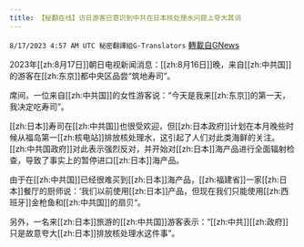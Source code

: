 ```yaml
---
title: 【秘翻在线】访日游客已意识到中共在日本核处理水问题上夸大其词
---
```

`8/17/2023 4:57 AM UTC 秘密翻譯組G-Translators` [轉載自GNews](https://gnews.org/articles/1561146)

2023年[[zh:8月17日]]朝日电视新闻消息：[[zh:8月16日]]晚，来自[[zh:中共国]]的游客在[[zh:东京]]都中央区品尝“筑地寿司”。

席间，一位来自[[zh:中共国]]的女性游客说：“今天是我来[[zh:东京]]的第一天，我决定吃寿司”。

[[zh:日本]]寿司在[[zh:中共国]]也很受欢迎，但[[zh:日本政府]]计划在本月晚些时候从福岛第一[[zh:核电站]]排放核处理水，这引起了人们对此类海鲜的关注。[[zh:中共国政府]]对此表示强烈反对，并开始对[[zh:日本]]海产品进行全面辐射检查，导致了事实上的暂停进口[[zh:日本]]海产品。

由于在[[zh:中共国]]已经很难买到[[zh:日本]]海产品，[[zh:福建省]]一家[[zh:日本]]餐厅的厨师说：’我们以前使用[[zh:日本]]产品，但现在我们只能使用[[zh:西班牙]]金枪鱼和[[zh:中共国]]的扇贝“。

另外，一名来[[zh:日本]]旅游的[[zh:中共国]]游客表示：“[[zh:中共]][[zh:政府]]只是故意夸大[[zh:日本]]排放核处理水这件事”。
